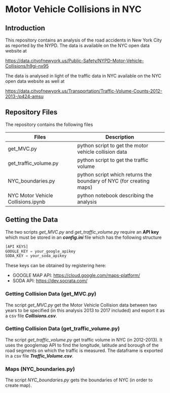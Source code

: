 # Motor Vehicle Collisions in NYC

## Introduction

This repository contains an analysis of the road accidents in New York City as reported by the NYPD.
The data is available on the NYC open data website at

https://data.cityofnewyork.us/Public-Safety/NYPD-Motor-Vehicle-Collisions/h9gi-nx95

The data is analysed in light of the traffic data in NYC available on the NYC open data website as well at 

https://data.cityofnewyork.us/Transportation/Traffic-Volume-Counts-2012-2013-/p424-amsu

## Repository Files
The repository contains the following files

 Files                              | Description                                                         |
-----------------------------       |---------------------------------------------------------------------|
get_MVC.py                          | python script to get the motor vehicle collision data               |
get_traffic_volume.py               | python script to get the traffic volume                             |
NYC_boundaries.py                   | python script which returns the boundary of NYC (for creating maps) |
NYC Motor Vehicle Collisions.ipynb  | python notebook describing the analysis                                    |


## Getting the Data
The two scripts *get_MVC.py* and *get_traffic_volume.py* require an <b>API key</b> which must be stored in an <b>*config.ini*</b> file which has the following structure

```python
[API KEYS]
GOOGLE_KEY = your_google_apikey
SODA_KEY = your_soda_apikey
```
These keys can be obtained by registering here:
- GOOGLE MAP API: https://cloud.google.com/maps-platform/
- SODA API: https://dev.socrata.com/

### Getting Collision Data  (get_MVC.py)
The script *get_MVC.py* get the Motor Vehicle Collision data between two years to be specified (in this analysis 2013 to 2017 included) and export it as a csv file <b>*Collisions.csv*</b>.

### Getting Collision Data  (get_traffic_volume.py)
The script *get_traffic_volume.py* get traffic volume in NYC (in 2012-2013). 
It  uses the googlemap API to find the longitude, latitude and borough of the road segments on which the traffic is measured. The dataframe is exported in a csv file <b>*Traffic_Volume.csv*</b>.

### Maps  (NYC_boundaries.py)
The script *NYC_boundaries.py* gets the boundaries of NYC (in order to create map).
